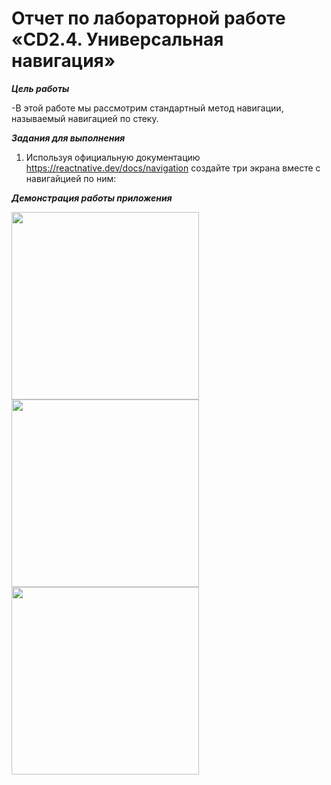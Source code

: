 # Отчет по лабораторной работе «CD2.4. Универсальная навигация»

***Цель работы***

-В этой работе мы рассмотрим стандартный метод навигации, называемый навигацией по стеку. 

***Задания для выполнения*** 

1. Используя официальную документацию https://reactnative.dev/docs/navigation создайте три экрана вместе с навигайцией по ним:

***Демонстрация работы приложения***

<img src="https://user-images.githubusercontent.com/90133237/163716077-0d924b13-ce09-4f53-949b-bcb7d8e2cd46.jpg" width="300" />

<img src="https://user-images.githubusercontent.com/90133237/163716081-814ce796-6980-46d0-b828-d80e7357a2d2.jpg" width="300" />

<img src="https://user-images.githubusercontent.com/90133237/163716083-e943b9b7-0456-4128-87b7-26d892134833.jpg" width="300" />
